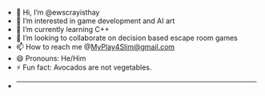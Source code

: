 - 👋 Hi, I’m @ewscrayisthay
- 👀 I’m interested in game development and AI art
- 🌱 I’m currently learning C++
- 💞️ I’m looking to collaborate on decision based escape room games 
- 📫 How to reach me @MyPlay4Slim@gmail.com
- 😄 Pronouns: He/Him
- ⚡ Fun fact: Avocados are not vegetables.
- _______________________________________________________________________________________________________________________________________________________________________________
<!---
ewscrayisthay/ewscrayisthay is a ✨ special ✨ repository because its `README.md` (this file) appears on your GitHub profile.
You can click the Preview link to take a look at your changes.
--->
